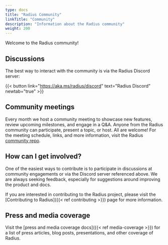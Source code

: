 ```yaml
---
type: docs
title: "Radius Community"
linkTitle: "Community"
description: "Information about the Radius community"
weight: 200
---
```


Welcome to the Radius community!

## Discussions

The best way to interact with the community is via the Radius Discord server:

{{< button link="https://aka.ms/radius/discord" text="Radius Discord" newtab="true" >}}

## Community meetings

Every month we host a community meeting to showcase new features, review upcoming milestones, and engage in a Q&A. Anyone from the Radius community can participate, present a topic, or host. All are welcome! For the meeting schedule, links, and more information, visit the Radius [community repo](https://github.com/radius-project/community#community-meetings).

## How can I get involved?

One of the easiest ways to contribute is to participate in discussions at community engagements or via the Discord server referenced above. We are always seeking feedback, especially for suggestions around improving the product and docs.

If you are interested in contributing to the Radius project, please visit the [Contributing to Radius]({{< ref contributing >}}) page for more information.

## Press and media coverage

Visit the [press and media coverage docs]({{< ref media-coverage >}}) for a list of press articles, blog posts, presentations, and other coverage of Radius.
